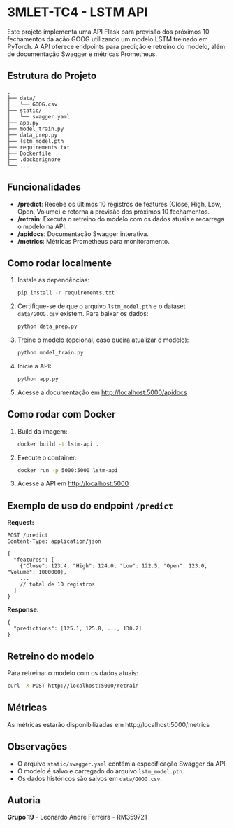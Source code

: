 # 3MLET-TC4 - LSTM API
Este projeto implementa uma API Flask para previsão dos próximos 10 fechamentos da ação GOOG utilizando um modelo LSTM treinado em PyTorch. A API oferece endpoints para predição e retreino do modelo, além de documentação Swagger e métricas Prometheus.

## Estrutura do Projeto

```
.
├── data/
│   └── GOOG.csv
├── static/
│   └── swagger.yaml
├── app.py
├── model_train.py
├── data_prep.py
├── lstm_model.pth
├── requirements.txt
├── Dockerfile
├── .dockerignore
└── ...
```

## Funcionalidades

- **/predict**: Recebe os últimos 10 registros de features (Close, High, Low, Open, Volume) e retorna a previsão dos próximos 10 fechamentos.
- **/retrain**: Executa o retreino do modelo com os dados atuais e recarrega o modelo na API.
- **/apidocs**: Documentação Swagger interativa.
- **/metrics**: Métricas Prometheus para monitoramento.

## Como rodar localmente

1. Instale as dependências:
    ```sh
    pip install -r requirements.txt
    ```

2. Certifique-se de que o arquivo `lstm_model.pth` e o dataset `data/GOOG.csv` existem. Para baixar os dados:
    ```sh
    python data_prep.py
    ```

3. Treine o modelo (opcional, caso queira atualizar o modelo):
    ```sh
    python model_train.py
    ```

4. Inicie a API:
    ```sh
    python app.py
    ```

5. Acesse a documentação em [http://localhost:5000/apidocs](http://localhost:5000/apidocs)

## Como rodar com Docker

1. Build da imagem:
    ```sh
    docker build -t lstm-api .
    ```

2. Execute o container:
    ```sh
    docker run -p 5000:5000 lstm-api
    ```

3. Acesse a API em [http://localhost:5000](http://localhost:5000)

## Exemplo de uso do endpoint `/predict`

**Request:**
```
POST /predict
Content-Type: application/json

{
  "features": [
    {"Close": 123.4, "High": 124.0, "Low": 122.5, "Open": 123.0, "Volume": 1000000},
    ...
    // total de 10 registros
  ]
}
```

**Response:**
```
{
  "predictions": [125.1, 125.8, ..., 130.2]
}
```

## Retreino do modelo

Para retreinar o modelo com os dados atuais:
```sh
curl -X POST http://localhost:5000/retrain
```

## Métricas

As métricas estarão disponibilizadas em http://localhost:5000/metrics

## Observações

- O arquivo `static/swagger.yaml` contém a especificação Swagger da API.
- O modelo é salvo e carregado do arquivo `lstm_model.pth`.
- Os dados históricos são salvos em `data/GOOG.csv`.

## Autoria

**Grupo 19** - Leonardo André Ferreira - RM359721